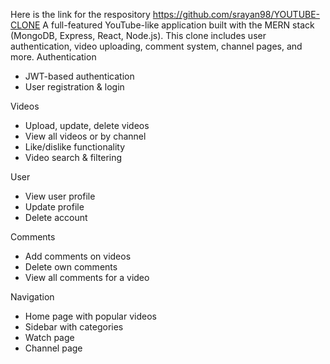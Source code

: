 Here is the link for the respository https://github.com/srayan98/YOUTUBE-CLONE
A full-featured YouTube-like application built with the MERN stack (MongoDB, Express, React, Node.js). This clone includes user authentication, video uploading, comment system, channel pages, and more.
Authentication
- JWT-based authentication
- User registration & login

Videos
- Upload, update, delete videos
- View all videos or by channel
- Like/dislike functionality
- Video search & filtering

User
- View user profile
- Update profile
- Delete account

Comments
- Add comments on videos
- Delete own comments
- View all comments for a video

Navigation
- Home page with popular videos
- Sidebar with categories
- Watch page
- Channel page
